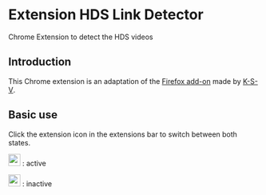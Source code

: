 # Extension HDS Link Detector
Chrome Extension to detect the HDS videos

## Introduction

This Chrome extension is an adaptation of the [Firefox add-on](https://addons.mozilla.org/fr/firefox/addon/hds-link-detector/) made by [K-S-V](https://github.com/K-S-V).

## Basic use

Click the extension icon in the extensions bar to switch between both states.
>
<img src="https://raw.githubusercontent.com/8HoLoN/Extension-HDS-Link-Detector/master/images/hds_enabled.png" width="24"> : active
>
<img src="https://raw.githubusercontent.com/8HoLoN/Extension-HDS-Link-Detector/master/images/hds_disabled.png" width="24"> : inactive

